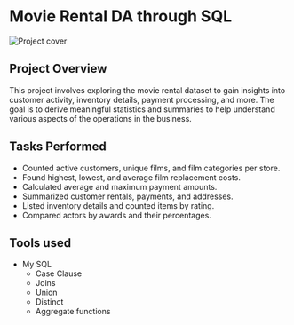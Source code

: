 # Movie Rental DA through SQL
![Project cover](https://github.com/user-attachments/assets/55acdc11-6192-44ea-aa9f-597ffc2760c2)
## Project Overview
This project involves exploring the movie rental dataset to gain insights into customer activity, inventory details, payment processing, and more. 
The goal is to derive meaningful statistics and summaries to help understand various aspects of the operations in the business.

## Tasks Performed
- Counted active customers, unique films, and film categories per store.
- Found highest, lowest, and average film replacement costs.
- Calculated average and maximum payment amounts.
- Summarized customer rentals, payments, and addresses.
- Listed inventory details and counted items by rating.
- Compared actors by awards and their percentages.

## Tools used 

- My SQL
  - Case Clause
  - Joins
  - Union
  - Distinct
  - Aggregate functions
